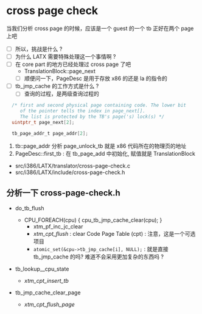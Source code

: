 # cross page check
当我们分析 cross page 的时候，应该是一个 guest 的一个 tb 正好在两个 page 上吧

- [ ] 所以，挑战是什么 ?
- [ ] 为什么 LATX 需要特殊处理这一个事情啊 ?
- [ ] 在 core part 的地方已经处理过 cross page 了吧
  - TranslationBlock::page_next
  - [ ] 顺便问一下，PageDesc 是用于存放 x86 的还是 la 的指令的
- [ ] tb_jmp_cache 的工作方式是什么 ?
  - [ ] 查询的过程，是两级查询过程的

```c
  /* first and second physical page containing code. The lower bit
     of the pointer tells the index in page_next[].
     The list is protected by the TB's page('s) lock(s) */
  uintptr_t page_next[2];

  tb_page_addr_t page_addr[2];
```

1. tb::page_addr 分析 page_unlock_tb  就是 x86 代码所在的物理页的地址
2. PageDesc::first_tb : 在 tb_page_add 中初始化, 赋值就是 TranslationBlock

- src/i386/LATX/translator/cross-page-check.c
- src/i386/LATX/include/cross-page-check.h


## 分析一下 cross-page-check.h

- do_tb_flush
  - CPU_FOREACH(cpu) { cpu_tb_jmp_cache_clear(cpu); }
    - xtm_pf_inc_jc_clear
    - *xtm_cpt_flush* : clear Code Page Table (cpt) : 注意，这是一个可选项目
    - `atomic_set(&cpu->tb_jmp_cache[i], NULL);` : 就是直接 tb_jmp_cache 的吗? 难道不会采用更加复杂的东西吗 ?

- tb_lookup__cpu_state
  - *xtm_cpt_insert_tb*
  
- tb_jmp_cache_clear_page
  - *xtm_cpt_flush_page*

